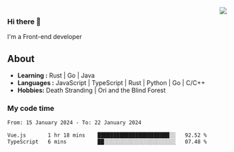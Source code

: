 <img align='right' src="https://github-readme-stats.vercel.app/api?username=strugglebak&show_icons=true">

### Hi there 👋

I'm a Front-end developer

## About

-  **Learning :** Rust | Go | Java
-  **Languages :** JavaScript | TypeScript | Rust | Python | Go | C/C++
-  **Hobbies:** Death Stranding | Ori and the Blind Forest

### My code time

<!--START_SECTION:waka-->

```txt
From: 15 January 2024 - To: 22 January 2024

Vue.js       1 hr 18 mins    ███████████████████████░░   92.52 %
TypeScript   6 mins          ██░░░░░░░░░░░░░░░░░░░░░░░   07.48 %
```

<!--END_SECTION:waka-->
